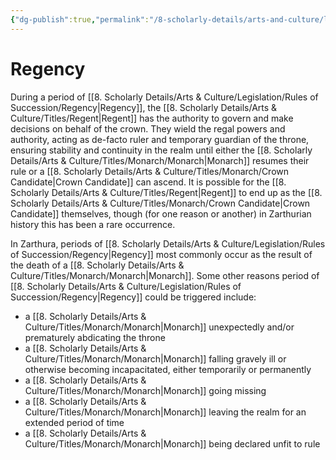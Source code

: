 ```yaml
---
{"dg-publish":true,"permalink":"/8-scholarly-details/arts-and-culture/legislation/rules-of-succession/regency/","noteIcon":""}
---
```


# Regency

During a period of [[8. Scholarly Details/Arts & Culture/Legislation/Rules of Succession/Regency\|Regency]], the [[8. Scholarly Details/Arts & Culture/Titles/Regent\|Regent]] has the authority to govern and make decisions on behalf of the crown. They wield the regal powers and authority, acting as de-facto ruler and temporary guardian of the throne, ensuring stability and continuity in the realm until either the [[8. Scholarly Details/Arts & Culture/Titles/Monarch/Monarch\|Monarch]] resumes their rule or a [[8. Scholarly Details/Arts & Culture/Titles/Monarch/Crown Candidate\|Crown Candidate]] can ascend. It is possible for the [[8. Scholarly Details/Arts & Culture/Titles/Regent\|Regent]] to end up as the [[8. Scholarly Details/Arts & Culture/Titles/Monarch/Crown Candidate\|Crown Candidate]] themselves, though (for one reason or another) in Zarthurian history this has been a rare occurrence. 

In Zarthura, periods of [[8. Scholarly Details/Arts & Culture/Legislation/Rules of Succession/Regency\|Regency]] most commonly occur as the result of the death of a [[8. Scholarly Details/Arts & Culture/Titles/Monarch/Monarch\|Monarch]]. Some other reasons period of [[8. Scholarly Details/Arts & Culture/Legislation/Rules of Succession/Regency\|Regency]] could be triggered include:

- a [[8. Scholarly Details/Arts & Culture/Titles/Monarch/Monarch\|Monarch]] unexpectedly and/or prematurely abdicating the throne
- a [[8. Scholarly Details/Arts & Culture/Titles/Monarch/Monarch\|Monarch]] falling gravely ill or otherwise becoming incapacitated, either temporarily or permanently
- a [[8. Scholarly Details/Arts & Culture/Titles/Monarch/Monarch\|Monarch]] going missing 
- a [[8. Scholarly Details/Arts & Culture/Titles/Monarch/Monarch\|Monarch]] leaving the realm for an extended period of time
- a [[8. Scholarly Details/Arts & Culture/Titles/Monarch/Monarch\|Monarch]] being declared unfit to rule